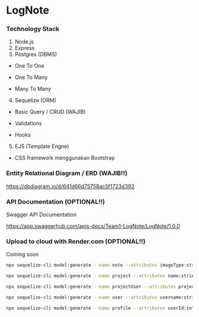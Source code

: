 # LogNote
### Technology Stack

1. Node.js
2. Express
3. Postgres (DBMS)

- One To One

- One To Many

- Many To Many 

4. Sequelize (ORM)

- Basic Query / CRUD (WAJIB)

- Validations

- Hooks

5. EJS (Template Engne)

- CSS framework menggunakan Bootstrap

### Entity Relational Diagram / ERD (WAJIB!!)

https://dbdiagram.io/d/641d66d75758ac5f1723d392

### API Documentation (OPTIONAL!!)

Swagger API Documentation

https://app.swaggerhub.com/apis-docs/Team1-LogNote/LogNote/1.0.0

### Upload to cloud with Render.com (OPTIONAL!!)

Coming soon

``` bash
npx sequelize-cli model:generate --name note --attributes imageType:string,imageName:string,imageData:blob,text:text,projectId:integer

npx sequelize-cli model:generate --name project --attributes name:string,description:text,repository:text

npx sequelize-cli model:generate --name projectUser --attributes projectId:integer,userId:integer

npx sequelize-cli model:generate --name user --attributes username:string,name:string,password:string,role:string

npx sequelize-cli model:generate --name profile --attributes userId:integer,email:string,position:string,phone:string,address:text

```
